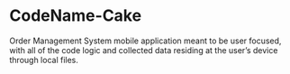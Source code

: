 # CodeName-Cake
Order Management System mobile application meant to be user focused, with all of the code logic and collected data residing at the user’s device through local files.
